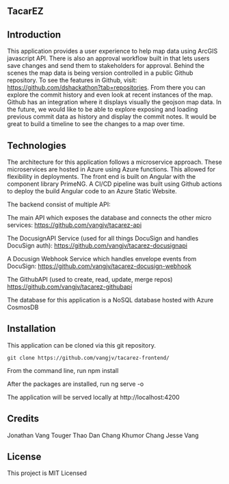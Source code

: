 ## TacarEZ

## Introduction

This application provides a user experience to help map data using ArcGIS javascript API.  There is also an approval workflow built in that lets users save changes and send them to stakeholders for approval.  Behind the scenes the map data is being version controlled in a public Github repository.  To see the features in Github, visit: https://github.com/dshackathon?tab=repositories.  From there you can explore the commit history and even look at recent instances of the map.  Github has an integration where it displays visually the geojson map data.  In the future, we would like to be able to explore exposing and loading previous commit data as history and display the commit notes.  It would be great to build a timeline to see the changes to a map over time.

## Technologies

The architecture for this application follows a microservice approach. These microservices are hosted in Azure using Azure functions. This allowed for flexibility in deployments. The front end is built on Angular with the component library PrimeNG.  A CI/CD pipeline was built using Github actions to deploy the build Angular code to an Azure Static Website.

The backend consist of multiple API:

The main API which exposes the database and connects the other micro services:
https://github.com/vangjv/tacarez-api

The DocusignAPI Service (used for all things DocuSign and handles DocuSign auth):
https://github.com/vangjv/tacarez-docusignapi

A Docusign Webhook Service which handles envelope events from DocuSign:
https://github.com/vangjv/tacarez-docusign-webhook

The GithubAPI (used to create, read, update, merge repos)
https://github.com/vangjv/tacarez-githubapi

The database for this application is a NoSQL database hosted with Azure CosmosDB

## Installation

This application can be cloned via this git repository.  

`git clone https://github.com/vangjv/tacarez-frontend/`

From the command line, run 
npm install

After the packages are installed, run 
ng serve -o

The application will be served locally at http://localhost:4200

## Credits

Jonathan Vang
Touger Thao
Dan Chang
Khumor Chang
Jesse Vang

## License

This project is MIT Licensed
